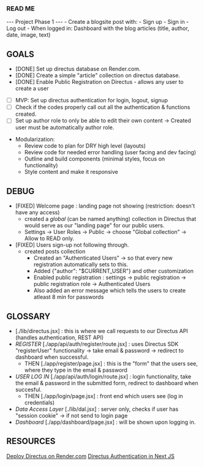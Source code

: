 ### READ ME

--- Project Phase 1 --- - Create a blogsite post with: - Sign up - Sign in - Log out - When logged in: Dashboard with the blog articles (title, author, date, image, text)

## GOALS

- [DONE] Set up directus database on Render.com.
- [DONE] Create a simple "article" collection on directus database.
- [DONE] Enable Public Registration on Directus - allows any user to create a user
- [ ] MVP: Set up directus authentication for login, logout, signup
- [ ] Check if the codes properly call out all the authentication & functions created.
- [ ] Set up author role to only be able to edit their own content -> Created user must be automatically author role.

- Modularization:
  - Review code to plan for DRY high level (layouts)
  - Review code for needed error handling (user facing and dev facing)
  - Outline and build components (minimal styles, focus on functionality)
  - Style content and make it responsive

## DEBUG

- [FIXED] Welcome page : landing page not showing (restriction: doesn't have any access)
  - created a _global_ (can be named anything) collection in Directus that would serve as our "landing page" for our public users.
  - Settings -> User Roles -> Public -> choose "Global collection" -> Allow to READ only.
- [FIXED] Users sign-up not following through.
  - created posts collection
    - Created an "Authenticated Users" -> so that every new registration automatically sets to this.
    - Added {"author": "$CURRENT_USER"} and other customization
    - Enabled public registration : settings -> public registration -> public registration role -> Authenticated Users
    - Also added an error message which tells the users to create atleast 8 min for passwords

## GLOSSARY

- [./lib/directus.jsx] : this is where we call requests to our Directus API (handles authentication, REST API)
- *REGISTER* [./app/api/auth/register/route.jsx] : uses Directus SDK "registerUser" functionality -> take email & password -> redirect to dashboard when successful. 
  - THEN [./app/register/page.jsx] : this is the "form" that the users see, where they type in the email & password
- *USER LOG IN* [./app/api/auth/login/route.jsx] : login functionality, take the email & password in the submitted form, redirect to dashboard when succesful.
  - THEN [./app/login/page.jsx] : front end which users see (log in credentials)
- *Data Access Layer* [./lib/dal.jsx] : server only, checks if user has "session cookie" -> if not send to login page 
- *Dashboard* [./app/dashboard/page.jsx] : will be shown upon logging in.
## RESOURCES

[Deploy Directus on Render.com](https://blog.jamin.sh/how-to-deploy-directus-to-rendercom)
[Directus Authentication in Next JS](https://directus.io/docs/tutorials/getting-started/using-authentication-in-next-js)
